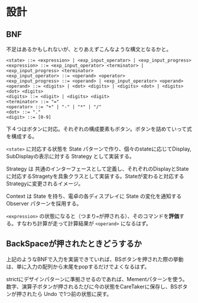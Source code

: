 # 設計

## BNF

不足はあるかもしれないが、とりあえずこんなような構文となるかと。

```bnf
<state> ::= <expression> | <exp_input_operator> | <exp_input_progress>
<expression> ::= <exp_input_operator> <terminator> | <exp_input_progress> <terminator>
<exp_input_operator> ::= <operand> <operator>
<exp_input_progress> ::= <operand> | <exp_input_operator> <operand>
<operand> ::= <digits> | <dot> <digits> | <digits> <dot> | <digits> <dot> <digits>
<digits> ::= <digit> | <digits> <digit>
<terminator> ::= "="
<operator> ::= "+" | "-" | "*" | "/"
<dot> ::= "."
<digit> ::= [0-9]
```

下４つはボタンに対応。それぞれの構成要素もボタン。ボタンを詰めていって式を構成する。

`<state>` に対応する状態を State パターンで作り、個々のstateに応じてDisplay, SubDisplayの表示に対する Strategy として実装する。

Strategy は 共通のインターフェースとして定義し、それぞれのDisplayとStateに対応するStragetyを具象クラスとして実装する。Stateが変わると対応するStrategyに変更されるイメージ。

Context は State を持ち、電卓の各ディスプレイに State の変化を通知する Observer パターンを採用する。

`<expression>` の状態になると（つまり`=`が押される）、そのコマンドを**評価**する。すなわち計算が走って計算結果が `<operand>` になるはず。

## BackSpaceが押されたときどうするか

上記のようなBNFで入力を実装できていれば、BSボタンを押された際の挙動は、単に入力の配列から末尾をpopするだけでよくなるはず。

strictにデザインパターンに準拠させるのであれば、Mementパターンを使う。数字、演算子ボタンが押されるたびに今の状態をCareTakerに保存し、BSボタンが押されたら Undo で1つ前の状態に戻す。